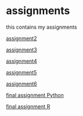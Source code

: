 # assignments
this contains my assignments

[assignment2](https://github.com/JuulDorssers/assignments/blob/master/assignment2.ipynb) 

[assignment3](https://github.com/JuulDorssers/assignments/blob/master/assignment3.ipynb)

[assignment4](https://github.com/JuulDorssers/assignments/blob/master/assignment4.ipynb)

[assignment5](https://github.com/JuulDorssers/assignments/blob/master/Graded_assignment1.ipynb)

[assignment6](https://github.com/JuulDorssers/assignments/blob/master/Graded_assignment_2.ipynb)

[final assignment Python](https://github.com/JuulDorssers/assignments/blob/master/exam_june_7_2018-Copy1.ipynb)

[final assignment R](https://github.com/JuulDorssers/assignments/blob/master/Exam_student%20(1).ipynb)
